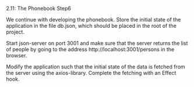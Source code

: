 2.11: The Phonebook Step6

We continue with developing the phonebook. Store the initial state of the application in the file db.json, which should be placed in the root of the project.

Start json-server on port 3001 and make sure that the server returns the list of people by going to the address http://localhost:3001/persons in the browser.

Modify the application such that the initial state of the data is fetched from the server using the axios-library. Complete the fetching with an Effect hook.
